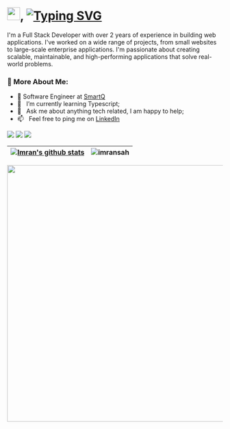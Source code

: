 <!-- Banner Image -->
<!-- ![alt text](https://images8.alphacoders.com/114/1144793.jpg "Banner") -->

<!-- Intro -->
<h1 align="left"><img width="30"src="https://em-content.zobj.net/source/animated-noto-color-emoji/356/waving-hand_1f44b.gif"/>,
<a href="https://git.io/typing-svg"><img src="https://readme-typing-svg.demolab.com?font=Fira+Code&weight=600&size=27&pause=1000&color=7957D5&vCenter=true&width=500&height=25&lines=I'm+Imran+Sah;Full+Stack+Developer" alt="Typing SVG" /></a>
</h1>

I'm a Full Stack Developer with over 2 years of experience in building web applications.
I've worked on a wide range of projects, from small websites to large-scale enterprise applications. I'm passionate about creating scalable, maintainable, and high-performing applications that solve real-world problems.

<!-- About me -->
### 🧐 More About Me:

- 💼 Software Engineer at [SmartQ](https://www.thesmartq.com/)
- 🌱 &nbsp; I’m currently learning Typescript; 
- 💬 &nbsp; Ask me about anything tech related, I am happy to help;
- 📫 &nbsp; Feel free to ping me on [LinkedIn](https://www.linkedin.com/in/imran-sah-951521161/)
<!-- - 🔭 &nbsp; I’m currently working on  -->
<!-- - 🎨 &nbsp; Using [this svg]() and Figma I made 👉 -->
<!-- - 📝 &nbsp; Checkout my [resume]() -->
<!-- - 📚 &nbsp; When I am free,  -->
<!-- - 👨🏻‍💻 &nbsp; Most of my projects are available on [Github]() -->
<!-- - 🤝 &nbsp; I’m looking to collaborate on [sheets-database]() -->

<!-- Social Icon -->
<!-- Social icons section -->
<!-- <a target="_blank" href=""><img src="https://img.shields.io/badge/-WEB-FF4088?style=for-the-badge&logo=Hugo&logoColor=white"></img></a>	 -->
<a target="_blank" href="https://www.linkedin.com/in/imran-sah-951521161/"><img src="https://img.shields.io/badge/-LinkedIn-0077B5?style=for-the-badge&logo=Linkedin&logoColor=white"></img></a>
<a target="_blank" href="mailto:imransah1623@gmail.com"><img src="https://img.shields.io/badge/-Gmail-D14836?style=for-the-badge&logo=Gmail&logoColor=white"></img></a>
<a target="_blank" href="https://twitter.com/Imran__Sah"><img src="https://img.shields.io/badge/-Twitter-1DA1F2?style=for-the-badge&logo=Twitter&logoColor=white"></img></a>

<!-- stats widgets -->
<!-- <a href="https://github.com/imransah/github-readme-stats"><img align="center" src="https://github-readme-stats.vercel.app/api/top-langs/?username=imransah&layout=compact&theme=buefy&hide_border=true" /></a> -->

| <a href="https://github.com/imransah/github-readme-stats"><img align="center" src="https://github-readme-stats.vercel.app/api?username=imransah&show_icons=true&include_all_commits=true&theme=buefy&hide_border=true" alt="Imran's github stats" /></a> | <img align="center" src="https://github-readme-streak-stats.herokuapp.com/?user=imransah&&show_icons=true&include_all_commits=true&theme=buefy&hide_border=true" alt="imransah" /> |
| ------------- | ------------- |

<a href="https://stats.hyochan.dev/en/stats/imransah"><img src="https://stats.hyochan.dev/api/github-stats?login=imransah" width="600" /></a>

